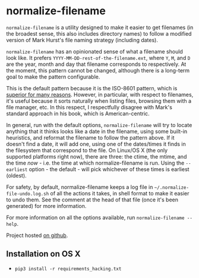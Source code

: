 # normalize-filename

`normalize-filename` is a utility designed to make it easier to get filenames
(in the broadest sense, this also includes directory names) to follow a
modified version of Mark Hurst's file naming strategy (including dates).

`normalize-filename` has an opinionated sense of what a filename should look
like. It prefers `YYYY-MM-DD-rest-of-the-filename.ext`, where `Y`, `M`, and
`D` are the year, month and day that filename corresponds to respectively. At
the moment, this pattern cannot be changed, although there is a long-term goal
to make the pattern configurable.

This is the default pattern because it is the ISO-8601 pattern, which is
[superior for many reasons](https://xkcd.com/1179/). However, in particular, with respect to filenames,
it's useful because it sorts naturally when listing files, browsing them with
a file manager, etc. In this respect, I respectfully disagree with Mark's
standard approach in his book, which is American-centric.

In general, run with the default options, `normalize-filename` will try to
locate anything that it thinks looks like a date in the filename, using some
built-in heuristics, and reformat the filename to follow the pattern above. If
it doesn't find a date, it will add one, using one of the dates/times it finds
in the filesystem that correspond to the file. On Linux/OS X (the only
supported platforms right now), there are three: the ctime, the mtime, and the
time *now* - i.e.  the time at which normalize-filename is run. Using the
`--earliest` option - the default - will pick whichever of these times is
earliest (oldest).

For safety, by default, normalize-filename keeps a log file in
`~/.normalize-file-undo.log.sh` of all the actions it takes, in shell format to
make it easier to undo them. See the comment at the head of that file (once
it's been generated) for more information.

For more information on all the options available, run `normalize-filename
--help`.

Project hosted [on
github](https://github.com/andrewferrier/normalize-filename).

## Installation on OS X

* `pip3 install -r requirements_hacking.txt`
